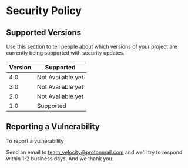 # Security Policy

## Supported Versions

Use this section to tell people about which versions of your project are
currently being supported with security updates.

| Version | Supported        |
| ------- | -----------------|
|   4.0   | Not Available yet|
|   3.0   | Not Available yet|
|   2.0   | Not Available yet|
|   1.0   | Supported        |

## Reporting a Vulnerability

To report a vulnerability

Send an email to team_velocity@protonmail.com and we'll try to respond within 1-2 business days. And we thank you.

